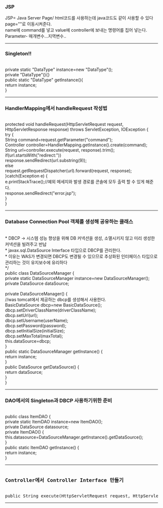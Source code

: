 <h3>JSP</h3>
JSP= Java Server Page/ html코드를 사용하는데 java코드도 같이 사용할 수 있다<br>
<jsp:forward page=""> page=""로 이동시켜준다.<br>
<jsp:param value="" name=""> name에 command를 넣고 value에 controller에 보내는 명령어를 집어 넣는다. Parameter- 매개변수...지역변수..<hr>

<h3>Singleton!!</h3><br>
private static "DataType" instance=new "DataType"();<br>
private "DataType"(){}<br>
public static "DataType" getInstance(){<br>
	return instance;<br>
}<hr>
<h3>HandlerMapping에서 handleRequest 작성법</h3><br>
protected void handleRequest(HttpServletRequest request, HttpServletResponse response) throws ServletException, IOException {<br>
		try {<br>
			String command=request.getParameter("command");<br>
			Controller controller=HandlerMapping.getInstance().create(command);<br>
			String url=controller.execute(request, response).trim();<br>
			if(url.startsWith("redirect:"))<br>
				response.sendRedirect(url.substring(9));<br>
			else<br>
				request.getRequestDispatcher(url).forward(request, response);<br>
		}catch(Exception e) {<br>
			e.printStackTrace();//예외 메세지와 발생 경로를 콘솔에 모두 출력 할 수 있게 해준다.<br>
			response.sendRedirect("error.jsp");<br>
		}<br>
	}<hr>
	<h3>Database Connection Pool 객체를 생성해 공유하는 클래스</h3><br>
 * 	DBCP → 시스템 성능 향상을 위해 DB 커넥션을 생성, 소멸시키지 않고 미리 생성한 커넥션을 빌려주고 반납<br>
 * 	javax.sql.DataSource Interface 타입으로 DBCP를 관리한다. <br>
 * 	이유는 WAS가 변경되면 DBCP도 변경될 수 있으므로 추상화된 인터페이스 타입으로 관리하는 것이 유지보수에 유리하다<br>
 */<br>
public class DataSourceManager {<br>
	private static DataSourceManager instance=new DataSourceManager();<br>
	private DataSource dataSource;<br>
	<br>
	private DataSourceManager() {<br>
		//was tomcat에서 제공하는 dbcp를 생성해서 사용한다.<br>
		BasicDataSource dbcp=new BasicDataSource();<br>
		dbcp.setDriverClassName(driverClassName);<br>
		dbcp.setUrl(url);<br>
		dbcp.setUsername(userName);<br>
		dbcp.setPassword(password);<br>
		dbcp.setInitialSize(initialSize);<br>
		dbcp.setMaxTotal(maxTotal);<br>
		this.dataSource=dbcp;<br>
	}<br>
	public static DataSourceManager getInstance() {<br>
		return instance;<br>
	}<br>
	public DataSource getDataSource() {<br>
		return dataSource;<br>
	}<br>
}<hr>
<h3>DAO에서의 Singleton과 DBCP 사용하기위한 준비</h3><br>
public class ItemDAO {<br>
	private static ItemDAO instance=new ItemDAO();<br>
	private DataSource datasource;<br>
	private ItemDAO() {<br>
		this.datasource=DataSourceManager.getInstance().getDataSource();<br>
	}<br>
	public static ItemDAO getInstance() {<br>
		return instance;<br>
	}<hr>
<pre>
<h3>Controller에서 Controller Interface 만들기</h3>
public String execute(HttpServletRequest request, HttpServletResponse response) throws Exception;
</pre><hr>

